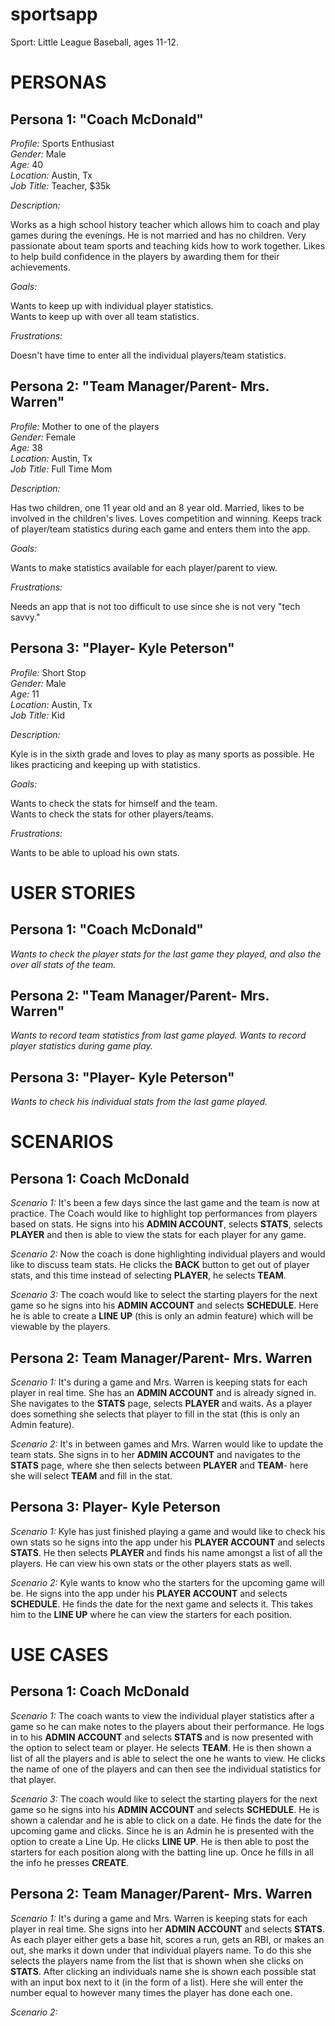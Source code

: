 # sportsapp

Sport: Little League Baseball, ages 11-12.

# PERSONAS

## Persona 1: "Coach McDonald"

_Profile:_ Sports Enthusiast  
_Gender:_ Male  
_Age:_ 40  
_Location:_ Austin, Tx  
_Job Title:_ Teacher, $35k

_Description:_

Works as a high school history teacher which allows him to coach and play games during the evenings. He is not married and has no children. Very passionate about team sports and teaching kids how to work together. Likes to help build confidence in the players by awarding them for their achievements.

_Goals:_

Wants to keep up with individual player statistics.  
Wants to keep up with over all team statistics.

_Frustrations:_

Doesn't have time to enter all the individual players/team statistics.  

## Persona 2: "Team Manager/Parent- Mrs. Warren"

_Profile:_ Mother to one of the players  
_Gender:_ Female   
_Age:_ 38  
_Location:_ Austin, Tx  
_Job Title:_ Full Time Mom

_Description:_

Has two children, one 11 year old and an 8 year old. Married, likes to be involved in the children's lives. Loves competition and winning. Keeps track of player/team statistics during each game and enters them into the app.  

_Goals:_

Wants to make statistics available for each player/parent to view.

_Frustrations:_

Needs an app that is not too difficult to use since she is not very "tech savvy."

## Persona 3: "Player- Kyle Peterson"

_Profile:_ Short Stop  
_Gender:_ Male   
_Age:_ 11  
_Location:_ Austin, Tx  
_Job Title:_ Kid

_Description:_

Kyle is in the sixth grade and loves to play as many sports as possible. He likes practicing and keeping up with statistics.

_Goals:_

Wants to check the stats for himself and the team.  
Wants to check the stats for other players/teams.

_Frustrations:_

Wants to be able to upload his own stats.

# USER STORIES

## Persona 1: "Coach McDonald"

_Wants to check the player stats for the last game they played, and also the over all stats of the team._

## Persona 2: "Team Manager/Parent- Mrs. Warren"

_Wants to record team statistics from last game played._
_Wants to record player statistics during game play._

## Persona 3: "Player- Kyle Peterson"

_Wants to check his individual stats from the last game played._


# SCENARIOS

## Persona 1: Coach McDonald   

_Scenario 1:_ It's been a few days since the last game and the team is now at practice. The Coach would like to highlight top performances from players based on stats. He signs into his **ADMIN ACCOUNT**, selects **STATS**, selects **PLAYER** and then is able to view the stats for each player for any game.  

_Scenario 2:_ Now the coach is done highlighting individual players and would like to discuss team stats. He clicks the **BACK** button to get out of player stats, and this time instead of selecting **PLAYER**, he selects **TEAM**.

_Scenario 3:_ The coach would like to select the starting players for the next game so he signs into his **ADMIN ACCOUNT** and selects **SCHEDULE**. Here he is able to create a **LINE UP** (this is only an admin feature) which will be viewable by the players.

## Persona 2: Team Manager/Parent- Mrs. Warren   

_Scenario 1:_ It's during a game and Mrs. Warren is keeping stats for each player in real time. She has an **ADMIN ACCOUNT** and is already signed in. She navigates to the **STATS** page, selects **PLAYER** and waits. As a player does something she selects that player to fill in the stat (this is only an Admin feature).  

_Scenario 2:_ It's in between games and Mrs. Warren would like to update the team stats. She signs in to her **ADMIN ACCOUNT** and navigates to the **STATS** page, where she then selects between **PLAYER** and **TEAM**- here she will select **TEAM** and fill in the stat.

## Persona 3: Player- Kyle Peterson   

_Scenario 1:_ Kyle has just finished playing a game and would like to check his own stats so he signs into the app under his **PLAYER ACCOUNT** and selects **STATS**. He then selects **PLAYER** and finds his name amongst a list of all the players. He can view his own stats or the other players stats as well.  

_Scenario 2:_ Kyle wants to know who the starters for the upcoming game will be. He signs into the app under his **PLAYER ACCOUNT** and selects **SCHEDULE**. He finds the date for the next game and selects it. This takes him to the **LINE UP** where he can view the starters for each position.

# USE CASES

## Persona 1: Coach McDonald

_Scenario 1:_ The coach wants to view the individual player statistics after a game so he can make notes to the players about their performance. He logs in to his **ADMIN ACCOUNT** and selects **STATS** and is now presented with the option to select team or player. He selects **TEAM**. He is then shown a list of all the players and is able to select the one he wants to view. He clicks the name of one of the players and can then see the individual statistics for that player.

_Scenario 3:_ The coach would like to select the starting players for the next game so he signs into his **ADMIN ACCOUNT** and selects **SCHEDULE**. He is shown a calendar and he is able to click on a date. He finds the date for the upcoming game and clicks. Since he is an Admin he is presented with the option to create a Line Up. He clicks **LINE UP**. He is then able to post the starters for each position along with the batting line up. Once he fills in all the info he presses **CREATE**.

## Persona 2: Team Manager/Parent- Mrs. Warren

_Scenario 1:_ It's during a game and Mrs. Warren is keeping stats for each player in real time. She signs into her **ADMIN ACCOUNT** and selects **STATS**. As each player either gets a base hit, scores a run, gets an RBI, or makes an out, she marks it down under that individual players name. To do this she selects the players name from the list that is shown when she clicks on **STATS**. After clicking an individuals name she is shown each possible stat with an input box next to it (in the form of a list). Here she will enter the number equal to however many times the player has done each one.

_Scenario 2:_  
